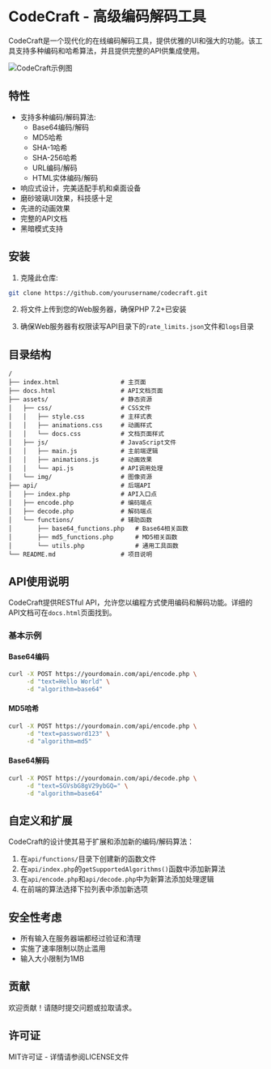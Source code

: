 # CodeCraft - 高级编码解码工具

CodeCraft是一个现代化的在线编码解码工具，提供优雅的UI和强大的功能。该工具支持多种编码和哈希算法，并且提供完整的API供集成使用。

![CodeCraft示例图](screenshot.png)

## 特性

- 支持多种编码/解码算法:
  - Base64编码/解码
  - MD5哈希
  - SHA-1哈希
  - SHA-256哈希
  - URL编码/解码
  - HTML实体编码/解码
- 响应式设计，完美适配手机和桌面设备
- 磨砂玻璃UI效果，科技感十足
- 先进的动画效果
- 完整的API文档
- 黑暗模式支持

## 安装

1. 克隆此仓库:
```bash
git clone https://github.com/yourusername/codecraft.git
```

2. 将文件上传到您的Web服务器，确保PHP 7.2+已安装

3. 确保Web服务器有权限读写API目录下的`rate_limits.json`文件和`logs`目录

## 目录结构

```
/
├── index.html                 # 主页面
├── docs.html                  # API文档页面
├── assets/                    # 静态资源
│   ├── css/                   # CSS文件
│   │   ├── style.css          # 主样式表
│   │   ├── animations.css     # 动画样式
│   │   └── docs.css           # 文档页面样式
│   ├── js/                    # JavaScript文件
│   │   ├── main.js            # 主前端逻辑
│   │   ├── animations.js      # 动画效果
│   │   └── api.js             # API调用处理
│   └── img/                   # 图像资源
├── api/                       # 后端API
│   ├── index.php              # API入口点
│   ├── encode.php             # 编码端点
│   ├── decode.php             # 解码端点
│   └── functions/             # 辅助函数
│       ├── base64_functions.php   # Base64相关函数
│       ├── md5_functions.php      # MD5相关函数
│       └── utils.php              # 通用工具函数
└── README.md                  # 项目说明
```

## API使用说明

CodeCraft提供RESTful API，允许您以编程方式使用编码和解码功能。详细的API文档可在`docs.html`页面找到。

### 基本示例

#### Base64编码
```bash
curl -X POST https://yourdomain.com/api/encode.php \
     -d "text=Hello World" \
     -d "algorithm=base64"
```

#### MD5哈希
```bash
curl -X POST https://yourdomain.com/api/encode.php \
     -d "text=password123" \
     -d "algorithm=md5"
```

#### Base64解码
```bash
curl -X POST https://yourdomain.com/api/decode.php \
     -d "text=SGVsbG8gV29ybGQ=" \
     -d "algorithm=base64"
```

## 自定义和扩展

CodeCraft的设计使其易于扩展和添加新的编码/解码算法：

1. 在`api/functions/`目录下创建新的函数文件
2. 在`api/index.php`的`getSupportedAlgorithms()`函数中添加新算法
3. 在`api/encode.php`和`api/decode.php`中为新算法添加处理逻辑
4. 在前端的算法选择下拉列表中添加新选项

## 安全性考虑

- 所有输入在服务器端都经过验证和清理
- 实施了速率限制以防止滥用
- 输入大小限制为1MB

## 贡献

欢迎贡献！请随时提交问题或拉取请求。

## 许可证

MIT许可证 - 详情请参阅LICENSE文件